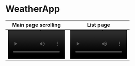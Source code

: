 # WeatherApp

Main page scrolling | List page
:-: | :-:
<video src='https://github.com/vesily92/WeatherApp/assets/89042324/bd923d68-8847-449e-991e-38e140e18567' width=180/> | <video src='https://github.com/vesily92/WeatherApp/assets/89042324/96c2dc42-018e-48e2-9fb0-3011a949a727' width=180/>







